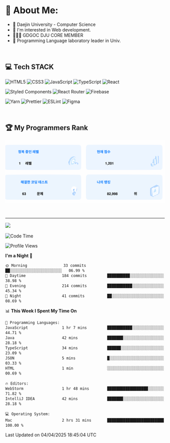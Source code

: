 # 💫 About Me:

<ul>
 <li> 🏫 Daejin University - Computer Science </li>
 <li> 👀 I'm interested in Web development.</li>
 <li> 🧑🏻‍💻 GDGOC DJU CORE MEMBER </li>
 <li> 🧪 Programming Language laboratory leader in Univ. </li>
</ul>


<br>




## 💻 Tech STACK


![HTML5](https://img.shields.io/badge/html5-%23E34F26.svg?style=for-the-badge&logo=html5&logoColor=white)
![CSS3](https://img.shields.io/badge/css3-%231572B6.svg?style=for-the-badge&logo=css3&logoColor=white)
![JavaScript](https://img.shields.io/badge/javascript-%23323330.svg?style=for-the-badge&logo=javascript&logoColor=%23F7DF1E)
![TypeScript](https://img.shields.io/badge/typescript-%23007ACC.svg?style=for-the-badge&logo=typescript&logoColor=white)
![React](https://img.shields.io/badge/react-%2320232a.svg?style=for-the-badge&logo=react&logoColor=%2361DAFB)

![Styled Components](https://img.shields.io/badge/styled--components-DB7093?style=for-the-badge&logo=styled-components&logoColor=white)
![React Router](https://img.shields.io/badge/React_Router-CA4245?style=for-the-badge&logo=react-router&logoColor=white)
![Firebase](https://img.shields.io/badge/firebase-%23039BE5.svg?style=for-the-badge&logo=firebase)


![Yarn](https://img.shields.io/badge/yarn-%232C8EBB.svg?style=for-the-badge&logo=yarn&logoColor=white)
![Prettier](https://img.shields.io/badge/prettier-%23F7B93E.svg?style=for-the-badge&logo=prettier&logoColor=black)
![ESLint](https://img.shields.io/badge/ESLint-4B3263?style=for-the-badge&logo=eslint&logoColor=white)
![Figma](https://img.shields.io/badge/figma-%23F24E1E.svg?style=for-the-badge&logo=figma&logoColor=white)


<br/>




## 🏆 My Programmers Rank

![Programmers Rank](https://raw.githubusercontent.com/Jieunsse/github-programmers-rank/master/lib/result.svg)




<br/>


---

[![](https://visitcount.itsvg.in/api?id=Jayden&label=Profile%20Views&color=3&icon=7&pretty=true)](https://visitcount.itsvg.in)


<!-- Proudly created with GPRM ( https://gprm.itsvg.in ) -->


<!--START_SECTION:waka-->
![Code Time](http://img.shields.io/badge/Code%20Time-649%20hrs%2034%20mins-blue)

![Profile Views](http://img.shields.io/badge/Profile%20Views-0-blue)

**I'm a Night 🦉** 

```text
🌞 Morning                33 commits          ██░░░░░░░░░░░░░░░░░░░░░░░   06.99 % 
🌆 Daytime                184 commits         ██████████░░░░░░░░░░░░░░░   38.98 % 
🌃 Evening                214 commits         ███████████░░░░░░░░░░░░░░   45.34 % 
🌙 Night                  41 commits          ██░░░░░░░░░░░░░░░░░░░░░░░   08.69 % 
```


📊 **This Week I Spent My Time On** 

```text
💬 Programming Languages: 
JavaScript               1 hr 7 mins         ███████████░░░░░░░░░░░░░░   44.71 % 
Java                     42 mins             ███████░░░░░░░░░░░░░░░░░░   28.18 % 
TypeScript               34 mins             ██████░░░░░░░░░░░░░░░░░░░   23.09 % 
JSON                     5 mins              █░░░░░░░░░░░░░░░░░░░░░░░░   03.33 % 
HTML                     1 min               ░░░░░░░░░░░░░░░░░░░░░░░░░   00.69 % 

🔥 Editors: 
WebStorm                 1 hr 48 mins        ██████████████████░░░░░░░   71.82 % 
IntelliJ IDEA            42 mins             ███████░░░░░░░░░░░░░░░░░░   28.18 % 

💻 Operating System: 
Mac                      2 hrs 31 mins       █████████████████████████   100.00 % 
```


 Last Updated on 04/04/2025 18:45:04 UTC
<!--END_SECTION:waka-->
